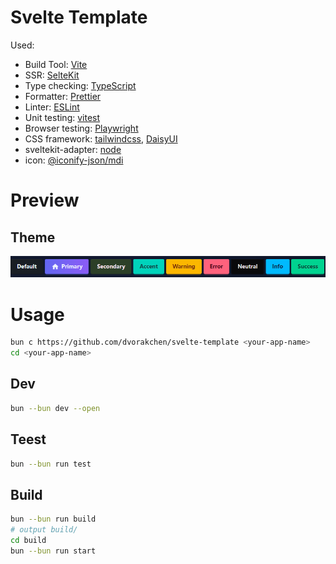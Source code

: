 # Svelte Template

Used:

- Build Tool: [Vite](https://vite.dev/)
- SSR: [SelteKit](https://svelte.dev/)
- Type checking: [TypeScript](https://www.typescriptlang.org/)
- Formatter: [Prettier](https://prettier.io/)
- Linter: [ESLint](https://eslint.org/)
- Unit testing: [vitest](https://vitest.dev/)
- Browser testing: [Playwright](https://playwright.dev)
- CSS framework: [tailwindcss](https://tailwindcss.com), [DaisyUI](https://daisyui.com)
- sveltekit-adapter: [node](https://svelte.dev/docs/kit/adapter-node)
- icon: [@iconify-json/mdi](https://icon-sets.iconify.design/mdi/)

# Preview

## Theme

![theme](screenshot/theme.png)

# Usage

```sh
bun c https://github.com/dvorakchen/svelte-template <your-app-name>
cd <your-app-name>
```

## Dev

```sh
bun --bun dev --open
```

## Teest

```sh
bun --bun run test
```

## Build

```sh
bun --bun run build
# output build/
cd build
bun --bun run start
```

